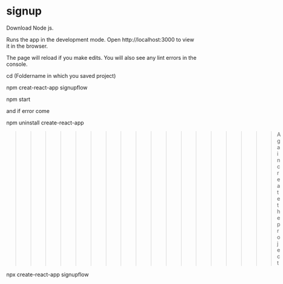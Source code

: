 # signup

Download Node js.

Runs the app in the development mode.
Open http://localhost:3000 to view it in the browser.

The page will reload if you make edits.
You will also see any lint errors in the console.

>>>>>>>>>>>>>

cd (Foldername in which you saved project)

>>>>>>>>>>>>>>

npm creat-react-app signupflow

>>>>>>>>>>>>>

npm start

>>>>>>>>>>>>

and if error come 

npm uninstall create-react-app

>>>>>>>>>>>>>>>>>>Again create the project

npx create-react-app signupflow
